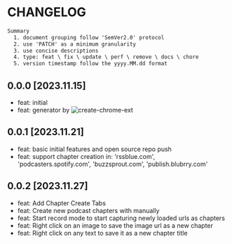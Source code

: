 # CHANGELOG

```txt
Summary
  1. document grouping follow 'SemVer2.0' protocol
  2. use 'PATCH' as a minimum granularity
  3. use concise descriptions
  4. type: feat \ fix \ update \ perf \ remove \ docs \ chore
  5. version timestamp follow the yyyy.MM.dd format
```

## 0.0.0 [2023.11.15]

- feat: initial
- feat: generator by ![create-chrome-ext](https://github.com/guocaoyi/create-chrome-ext)


## 0.0.1 [2023.11.21]

- feat: basic initial features and open source repo push
- feat: support chapter creation in: 'rssblue.com', 'podcasters.spotify.com', 'buzzsprout.com', 'publish.blubrry.com'

## 0.0.2 [2023.11.27]

- feat: Add Chapter Create Tabs
- feat: Create new podcast chapters with manually
- feat: Start record mode to start capturing newly loaded urls as chapters
- feat: Right click on an image to save the image url as a new chapter
- feat: Right click on any text to save it as a new chapter title
